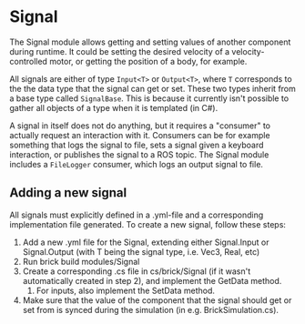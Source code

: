 # Signal

The Signal module allows getting and setting values of another component during runtime. It could be setting the desired velocity of a velocity-controlled motor, or getting the position of a body, for example.

All signals are either of type `Input<T>` or `Output<T>`, where `T` corresponds to the the data type that the signal can get or set. These two types inherit from a base type called `SignalBase`. This is because it currently isn't possible to gather all objects of a type when it is templated (in C#).

A signal in itself does not do anything, but it requires a "consumer" to actually request an interaction with it. Consumers can be for example something that logs the signal to file, sets a signal given a keyboard interaction, or publishes the signal to a ROS topic. The Signal module includes a `FileLogger` consumer, which logs an output signal to file.

## Adding a new signal

All signals must explicitly defined in a .yml-file and a corresponding implementation file generated. To create a new signal, follow these steps:

1. Add a new .yml file for the Signal, extending either Signal.Input<T> or Signal.Output<T> (with T being the signal type, i.e. Vec3, Real, etc)
2. Run brick build modules/Signal
3. Create a corresponding .cs file in cs/brick/Signal (if it wasn't automatically created in step 2), and implement the GetData method.
    1. For inputs, also implement the SetData method.
4. Make sure that the value of the component that the signal should get or set from is synced during the simulation (in e.g. BrickSimulation.cs).

